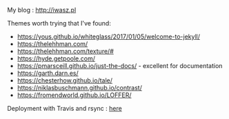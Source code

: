 My blog : http://iwasz.pl

Themes worth trying that I've found:
* https://yous.github.io/whiteglass/2017/01/05/welcome-to-jekyll/
* https://thelehhman.com/
* https://thelehhman.com/texture/#
* https://hyde.getpoole.com/
* https://pmarsceill.github.io/just-the-docs/ - excellent for documentation
* https://garth.darn.es/
* https://chesterhow.github.io/tale/
* https://niklasbuschmann.github.io/contrast/
* https://fromendworld.github.io/LOFFER/

Deployment with Travis and rsync : [here](https://www.rusiczki.net/2018/01/25/use-travis-to-build-and-deploy-your-jekyll-site-through-ssh/)
